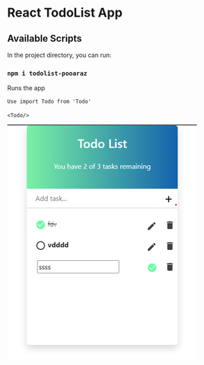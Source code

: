 # React TodoList App


## Available Scripts

In the project directory, you can run:

### `npm i todolist-pooaraz`

Runs the app 
 ```
Use import Todo from 'Todo'

<Todo/>
```


<img src='./pic.png'/>